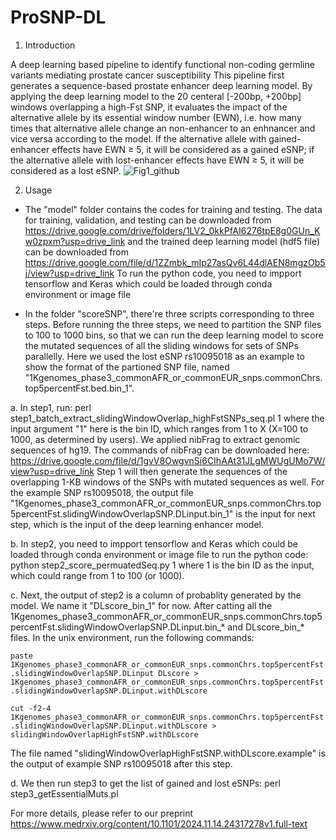 # ProSNP-DL

1. Introduction
   
A deep learning based pipeline to identify functional non-coding germline variants mediating prostate cancer susceptibility 
This pipeline first generates a sequence-based prostate enhancer deep learning model. By applying the deep learning model to the 20 centeral [-200bp, +200bp] windows overlapping a high-Fst SNP, it evaluates the impact of the alternative allele by its essential window number (EWN), i.e. how many times that alternative allele change an non-enhancer to an enhnancer and vice versa according to the model. If the alternative allele with gained-enhancer effects have EWN ≥ 5, it will be considered as a gained eSNP; if the alternative allele with lost-enhancer effects have EWN ≥ 5, it will be considered as a lost eSNP.
![Fig1_github](https://github.com/user-attachments/assets/5d0a0740-08d4-44a3-8bab-6ac94572553c)


2. Usage
   
- The "model" folder contains the codes for training and testing. The data for training, validation, and testing can be downloaded from https://drive.google.com/drive/folders/1LV2_0kkPfAI6276tpE8g0GUn_Kw0zpxm?usp=drive_link 
and the trained deep learning model (hdf5 file) can be downloaded from https://drive.google.com/file/d/1ZZmbk_mIp27asQv6L44dlAEN8mgzOb5j/view?usp=drive_link
To run the python code, you need to impport tensorflow and Keras which could be loaded through conda environment or image file

- In the folder "scoreSNP", there're three scripts corresponding to three steps. Before running the three steps, we need to partition the SNP files to 100 to 1000 bins, so that we can run the deep learning model to score the mutated sequences of all the sliding windows for sets of SNPs parallelly. Here we used the lost eSNP rs10095018 as an example to show the format of the partioned SNP file, named "1Kgenomes_phase3_commonAFR_or_commonEUR_snps.commonChrs.top5percentFst.bed.bin_1".
  
a. In step1, run: perl step1_batch_extract_slidingWindowOverlap_highFstSNPs_seq.pl 1
where the input argument "1" here is the bin ID, which ranges from 1 to X (X=100 to 1000, as determined by users). We applied nibFrag to extract genomic sequences of hg19. The commands of nibFrag can be downloaded here: https://drive.google.com/file/d/1gvV8OwgvnSi6CIhAAt31JLgMWUgUMo7W/view?usp=drive_link
Step 1 will then generate the sequences of the overlapping 1-KB windows of the SNPs with mutated sequences as well. For the example SNP rs10095018, the output file "1Kgenomes_phase3_commonAFR_or_commonEUR_snps.commonChrs.top5percentFst.slidingWindowOverlapSNP.DLinput.bin_1" is the input for next step, which is the input of the deep learning enhancer model.

b. In step2, you need to impport tensorflow and Keras which could be loaded through conda environment or image file to run the python code:
python step2_score_permuatedSeq.py 1
where 1 is the bin ID as the input, which could range from 1 to 100 (or 1000).

c. Next, the output of step2 is a column of probablity generated by the model. We name it "DLscore_bin_1" for now. After catting all the 1Kgenomes_phase3_commonAFR_or_commonEUR_snps.commonChrs.top5percentFst.slidingWindowOverlapSNP.DLinput.bin_* and DLscore_bin_* files. In the unix environment, run the following commands:

  `paste 1Kgenomes_phase3_commonAFR_or_commonEUR_snps.commonChrs.top5percentFst.slidingWindowOverlapSNP.DLinput DLscore > 1Kgenomes_phase3_commonAFR_or_commonEUR_snps.commonChrs.top5percentFst.slidingWindowOverlapSNP.DLinput.withDLscore`
  
  `cut -f2-4 1Kgenomes_phase3_commonAFR_or_commonEUR_snps.commonChrs.top5percentFst.slidingWindowOverlapSNP.DLinput.withDLscore > slidingWindowOverlapHighFstSNP.withDLscore`
  
The file named "slidingWindowOverlapHighFstSNP.withDLscore.example" is the output of example SNP rs10095018 after this step.

d. We then run step3 to get the list of gained and lost eSNPs:
   perl step3_getEssentialMuts.pl

For more details, please refer to our preprint https://www.medrxiv.org/content/10.1101/2024.11.14.24317278v1.full-text
